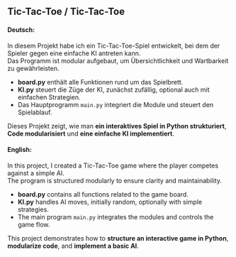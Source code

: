 ## Tic-Tac-Toe / Tic-Tac-Toe

#### **Deutsch:**  

In diesem Projekt habe ich ein Tic-Tac-Toe-Spiel entwickelt, bei dem der Spieler gegen eine einfache KI antreten kann.  
Das Programm ist modular aufgebaut, um Übersichtlichkeit und Wartbarkeit zu gewährleisten.  

- **board.py** enthält alle Funktionen rund um das Spielbrett.  
- **KI.py** steuert die Züge der KI, zunächst zufällig, optional auch mit einfachen Strategien.  
- Das Hauptprogramm `main.py` integriert die Module und steuert den Spielablauf.  

Dieses Projekt zeigt, wie man **ein interaktives Spiel in Python strukturiert**, **Code modularisiert** und **eine einfache KI implementiert**.

#### **English:**  

In this project, I created a Tic-Tac-Toe game where the player competes against a simple AI.  
The program is structured modularly to ensure clarity and maintainability.  

- **board.py** contains all functions related to the game board.  
- **KI.py** handles AI moves, initially random, optionally with simple strategies.  
- The main program `main.py` integrates the modules and controls the game flow.  

This project demonstrates how to **structure an interactive game in Python**, **modularize code**, and **implement a basic AI**.
